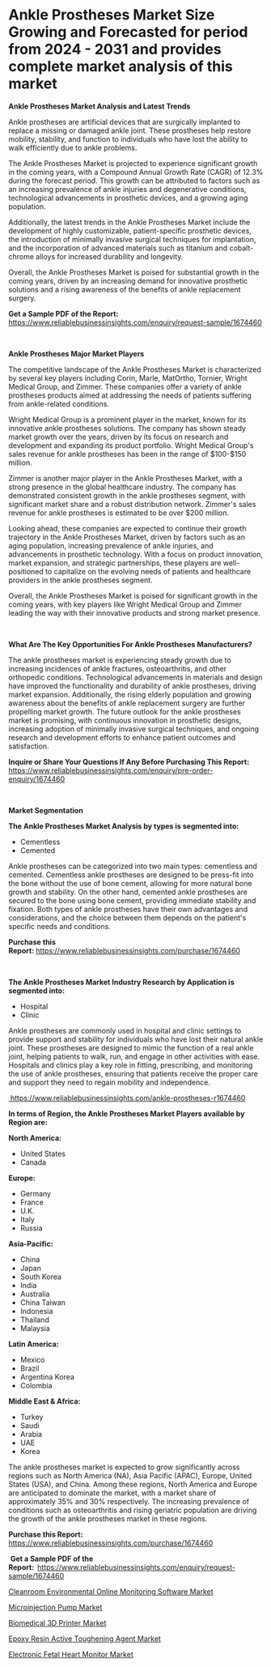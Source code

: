 <p><h1>Ankle Prostheses Market Size Growing and Forecasted for period from 2024 - 2031 and provides complete market analysis of this market</h1></p><p><strong>Ankle Prostheses Market Analysis and Latest Trends</strong></p>
<p><p>Ankle prostheses are artificial devices that are surgically implanted to replace a missing or damaged ankle joint. These prostheses help restore mobility, stability, and function to individuals who have lost the ability to walk efficiently due to ankle problems.</p><p>The Ankle Prostheses Market is projected to experience significant growth in the coming years, with a Compound Annual Growth Rate (CAGR) of 12.3% during the forecast period. This growth can be attributed to factors such as an increasing prevalence of ankle injuries and degenerative conditions, technological advancements in prosthetic devices, and a growing aging population.</p><p>Additionally, the latest trends in the Ankle Prostheses Market include the development of highly customizable, patient-specific prosthetic devices, the introduction of minimally invasive surgical techniques for implantation, and the incorporation of advanced materials such as titanium and cobalt-chrome alloys for increased durability and longevity.</p><p>Overall, the Ankle Prostheses Market is poised for substantial growth in the coming years, driven by an increasing demand for innovative prosthetic solutions and a rising awareness of the benefits of ankle replacement surgery.</p></p>
<p><strong>Get a Sample PDF of the Report:&nbsp;</strong> <a href="https://www.reliablebusinessinsights.com/enquiry/request-sample/1674460">https://www.reliablebusinessinsights.com/enquiry/request-sample/1674460</a></p>
<p>&nbsp;</p>
<p><strong>Ankle Prostheses Major Market Players</strong></p>
<p><p>The competitive landscape of the Ankle Prostheses Market is characterized by several key players including Corin, Marle, MatOrtho, Tornier, Wright Medical Group, and Zimmer. These companies offer a variety of ankle prostheses products aimed at addressing the needs of patients suffering from ankle-related conditions.</p><p>Wright Medical Group is a prominent player in the market, known for its innovative ankle prostheses solutions. The company has shown steady market growth over the years, driven by its focus on research and development and expanding its product portfolio. Wright Medical Group's sales revenue for ankle prostheses has been in the range of $100-$150 million.</p><p>Zimmer is another major player in the Ankle Prostheses Market, with a strong presence in the global healthcare industry. The company has demonstrated consistent growth in the ankle prostheses segment, with significant market share and a robust distribution network. Zimmer's sales revenue for ankle prostheses is estimated to be over $200 million.</p><p>Looking ahead, these companies are expected to continue their growth trajectory in the Ankle Prostheses Market, driven by factors such as an aging population, increasing prevalence of ankle injuries, and advancements in prosthetic technology. With a focus on product innovation, market expansion, and strategic partnerships, these players are well-positioned to capitalize on the evolving needs of patients and healthcare providers in the ankle prostheses segment.</p><p>Overall, the Ankle Prostheses Market is poised for significant growth in the coming years, with key players like Wright Medical Group and Zimmer leading the way with their innovative products and strong market presence.</p></p>
<p>&nbsp;</p>
<p><strong>What Are The Key Opportunities For Ankle Prostheses Manufacturers?</strong></p>
<p><p>The ankle prostheses market is experiencing steady growth due to increasing incidences of ankle fractures, osteoarthritis, and other orthopedic conditions. Technological advancements in materials and design have improved the functionality and durability of ankle prostheses, driving market expansion. Additionally, the rising elderly population and growing awareness about the benefits of ankle replacement surgery are further propelling market growth. The future outlook for the ankle prostheses market is promising, with continuous innovation in prosthetic designs, increasing adoption of minimally invasive surgical techniques, and ongoing research and development efforts to enhance patient outcomes and satisfaction.</p></p>
<p><strong>Inquire or Share Your Questions If Any Before Purchasing This Report:</strong> <a href="https://www.reliablebusinessinsights.com/enquiry/pre-order-enquiry/1674460">https://www.reliablebusinessinsights.com/enquiry/pre-order-enquiry/1674460</a></p>
<p>&nbsp;</p>
<p><strong>Market Segmentation</strong></p>
<p><strong>The Ankle Prostheses Market Analysis by types is segmented into:</strong></p>
<p><ul><li>Cementless</li><li>Cemented</li></ul></p>
<p><p>Ankle prostheses can be categorized into two main types: cementless and cemented. Cementless ankle prostheses are designed to be press-fit into the bone without the use of bone cement, allowing for more natural bone growth and stability. On the other hand, cemented ankle prostheses are secured to the bone using bone cement, providing immediate stability and fixation. Both types of ankle prostheses have their own advantages and considerations, and the choice between them depends on the patient's specific needs and conditions.</p></p>
<p><strong>Purchase this Report:&nbsp;</strong><a href="https://www.reliablebusinessinsights.com/purchase/1674460">https://www.reliablebusinessinsights.com/purchase/1674460</a></p>
<p>&nbsp;</p>
<p><strong>The Ankle Prostheses Market Industry Research by Application is segmented into:</strong></p>
<p><ul><li>Hospital</li><li>Clinic</li></ul></p>
<p><p>Ankle prostheses are commonly used in hospital and clinic settings to provide support and stability for individuals who have lost their natural ankle joint. These prostheses are designed to mimic the function of a real ankle joint, helping patients to walk, run, and engage in other activities with ease. Hospitals and clinics play a key role in fitting, prescribing, and monitoring the use of ankle prostheses, ensuring that patients receive the proper care and support they need to regain mobility and independence.</p></p>
<p><a href="https://www.reliablebusinessinsights.com/ankle-prostheses-r1674460">&nbsp;https://www.reliablebusinessinsights.com/ankle-prostheses-r1674460</a></p>
<p><strong>In terms of Region, the Ankle Prostheses Market Players available by Region are:</strong></p>
<p>
    <p> <strong> North America: </strong>
        <ul>
            <li>United States</li>
            <li>Canada</li>
        </ul>
        </p> 
    <p> <strong> Europe: </strong>
        <ul>
            <li>Germany</li>
            <li>France</li>
            <li>U.K.</li>
            <li>Italy</li>
            <li>Russia</li>
        </ul>
        </p> 
    <p> <strong> Asia-Pacific: </strong>
        <ul>
            <li>China</li>
            <li>Japan</li>
            <li>South Korea</li>
            <li>India</li>
            <li>Australia</li>
            <li>China Taiwan</li>
            <li>Indonesia</li>
            <li>Thailand</li>
            <li>Malaysia</li>
        </ul>
        </p> 
    <p> <strong> Latin America: </strong>
        <ul>
            <li>Mexico</li>
            <li>Brazil</li>
            <li>Argentina Korea</li>
            <li>Colombia</li>
        </ul>
        </p> 
    <p> <strong> Middle East & Africa: </strong>
        <ul>
            <li>Turkey</li>
            <li>Saudi</li>
            <li>Arabia</li>
            <li>UAE</li>
            <li>Korea</li>
        </ul>
    </p>
    </p>
<p><p>The ankle prostheses market is expected to grow significantly across regions such as North America (NA), Asia Pacific (APAC), Europe, United States (USA), and China. Among these regions, North America and Europe are anticipated to dominate the market, with a market share of approximately 35% and 30% respectively. The increasing prevalence of conditions such as osteoarthritis and rising geriatric population are driving the growth of the ankle prostheses market in these regions.</p></p>
<p><strong>Purchase this Report: </strong><a href="https://www.reliablebusinessinsights.com/purchase/1674460">https://www.reliablebusinessinsights.com/purchase/1674460</a></p>
<p>&nbsp;<strong>Get a Sample PDF of the Report:&nbsp;&nbsp;</strong><a href="https://www.reliablebusinessinsights.com/enquiry/request-sample/1674460">https://www.reliablebusinessinsights.com/enquiry/request-sample/1674460</a></p>
<p><strong></strong></p>
<p><p><a href="https://medium.com/@keith.brown8975/cleanroom-environmental-online-monitoring-software-market-size-growth-trends-statistics-d678f8c9eba8">Cleanroom Environmental Online Monitoring Software Market</a></p><p><a href="https://github.com/jackPeters644/Market-Research-Report-List-1/blob/main/microinjection-pump-market.md">Microinjection Pump Market</a></p><p><a href="https://github.com/topanyudistiraadinugraha/Market-Research-Report-List-1/blob/main/biomedical-3d-printer-market.md">Biomedical 3D Printer Market</a></p><p><a href="https://www.linkedin.com/pulse/in-depth-analysis-global-epoxy-resin-active-toughening-agent-bpjbf?trackingId=VsQ8er3eTn67EVjIrt1q7Q%3D%3D">Epoxy Resin Active Toughening Agent Market</a></p><p><a href="https://github.com/philipWlf74/Market-Research-Report-List-1/blob/main/electronic-fetal-heart-monitor-market.md">Electronic Fetal Heart Monitor Market</a></p></p>